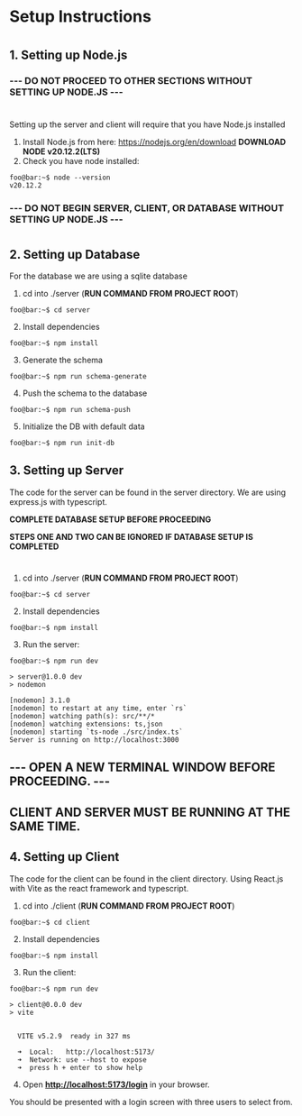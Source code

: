 # Setup Instructions

#

## 1. Setting up Node.js

### --- DO NOT PROCEED TO OTHER SECTIONS WITHOUT SETTING UP NODE.JS ---

#

Setting up the server and client will require that you have Node.js installed

1. Install Node.js from here: https://nodejs.org/en/download **DOWNLOAD NODE v20.12.2(LTS)**
2. Check you have node installed:

```console
foo@bar:~$ node --version
v20.12.2
```

### --- DO NOT BEGIN SERVER, CLIENT, OR DATABASE WITHOUT SETTING UP NODE.JS ---

#

## 2. Setting up Database

For the database we are using a sqlite database

1. cd into ./server (**RUN COMMAND FROM PROJECT ROOT**)

```console
foo@bar:~$ cd server
```

2. Install dependencies

```console
foo@bar:~$ npm install
```

3. Generate the schema

```console
foo@bar:~$ npm run schema-generate
```

4. Push the schema to the database

```console
foo@bar:~$ npm run schema-push
```

5. Initialize the DB with default data

```console
foo@bar:~$ npm run init-db
```

## 3. Setting up Server

The code for the server can be found in the server directory. We are using express.js with typescript.

**COMPLETE DATABASE SETUP BEFORE PROCEEDING**

**STEPS ONE AND TWO CAN BE IGNORED IF DATABASE SETUP IS COMPLETED**

#

1. cd into ./server (**RUN COMMAND FROM PROJECT ROOT**)

```console
foo@bar:~$ cd server
```

2. Install dependencies

```console
foo@bar:~$ npm install
```

3. Run the server:

```console
foo@bar:~$ npm run dev

> server@1.0.0 dev
> nodemon

[nodemon] 3.1.0
[nodemon] to restart at any time, enter `rs`
[nodemon] watching path(s): src/**/*
[nodemon] watching extensions: ts,json
[nodemon] starting `ts-node ./src/index.ts`
Server is running on http://localhost:3000
```

## --- OPEN A NEW TERMINAL WINDOW BEFORE PROCEEDING. ---

## CLIENT AND SERVER MUST BE RUNNING AT THE SAME TIME.

## 4. Setting up Client

The code for the client can be found in the client directory. Using React.js with Vite as the react framework and typescript.

1. cd into ./client (**RUN COMMAND FROM PROJECT ROOT**)

```console
foo@bar:~$ cd client
```

2. Install dependencies

```console
foo@bar:~$ npm install
```

3. Run the client:

```console
foo@bar:~$ npm run dev

> client@0.0.0 dev
> vite


  VITE v5.2.9  ready in 327 ms

  ➜  Local:   http://localhost:5173/
  ➜  Network: use --host to expose
  ➜  press h + enter to show help
```

4. Open **<http://localhost:5173/login>** in your browser.

You should be presented with a login screen with three users to select from.
